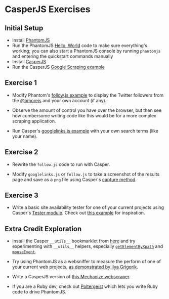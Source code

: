CasperJS Exercises
==================

Initial Setup
-------------
* Install [PhantomJS](http://phantomjs.org/download.html)
* Run the PhantomJS [Hello, World](http://code.google.com/p/phantomjs/wiki/QuickStart) code to make sure everything's working; you can also start a PhantomJS console by running `phantomjs` and entering the quickstart commands manually
* Install [CasperJS](http://casperjs.org/installation.html)
* Run the CasperJS [Google Scraping example](http://casperjs.org/quickstart.html)

Exercise 1
----------
* Modify Phantom's [follow.js example](https://github.com/subelsky/casperjs_exercises/blob/master/js/examples/follow.js) to display
the Twitter followers from the [@bmorejs](https://twitter.com/bmorejs) and your own account (if any).

* Observe the amount of control you have over the browser, but then see how cumbersome writing code like this would be for a more
complex scraping application.

* Run Casper's [googlelinks.js example](https://github.com/subelsky/casperjs_exercises/blob/master/js/examples/googlelinks.js) with your own
search terms (like your name).

Exercise 2
----------
* Rewrite the `follow.js` code to run with Casper.

* Modify `googlelinks.js` or `follow.js` to take a screenshot of the results page and save as a `png` file using Casper's [capture method](http://casperjs.org/api.html#casper.capture).

Exercise 3
----------
* Write a basic site availability tester for one of your current projects using Casper's [Tester module](http://casperjs.org/api.html#tester.assert).
Check out [this example](https://github.com/n1k0/casperjs/blob/master/samples/googletesting.js) for inspiration.

Extra Credit Exploration
---------------------------
* Install the Casper `__utils__` bookmarklet from [here](http://casperjs.org/api.html#client-utils) and try experimenting with `__utils__` helpers,
especially [`getElementByXpath`](http://casperjs.org/api.html#clientutils.getElementByXPath) and [`mouseEvent`](http://casperjs.org/api.html#clientutils.mouseEvent).

* Try using PhantomJS as a websniffer to measure the perform of one of your current web projects,
[as demonstrated by Ilya Grigorik](http://www.igvita.com/2012/08/28/web-performance-power-tool-http-archive-har/).

* Write a CasperJS version of [this Mechanize webscraper](https://github.com/subelsky/baltimore_property).

* If you are a Ruby dev, check out [Poltergeist](https://github.com/jonleighton/poltergeist) which lets you write Ruby code to drive PhantomJS.

